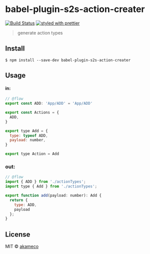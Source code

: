 # babel-plugin-s2s-action-creater
[![Build Status](https://travis-ci.org/akameco/babel-plugin-s2s-action-creater.svg?branch=master)](https://travis-ci.org/akameco/babel-plugin-s2s-action-creater)
[![styled with prettier](https://img.shields.io/badge/styled_with-prettier-ff69b4.svg)](https://github.com/prettier/prettier)

> generate action types


## Install

```
$ npm install --save-dev babel-plugin-s2s-action-creater
```

## Usage

#### in:

```js
// @flow
export const ADD: 'App/ADD' = 'App/ADD'

export const Actions = {
  ADD,
}

export type Add = {
  type: typeof ADD,
  payload: number,
}

export type Action = Add
```


### out:


```js
// @flow
import { ADD } from './actionTypes';
import type { Add } from './actionTypes';

export function add(payload: number): Add {
  return {
    type: ADD,
    payload
  };
}
```


## License

MIT © [akameco](http://akameco.github.io)
